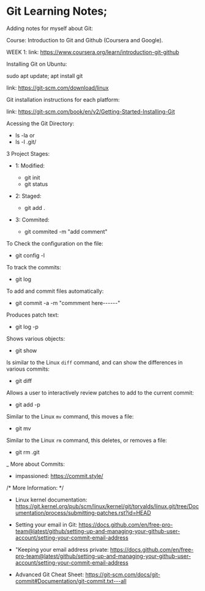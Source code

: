# Git Learning Notes;

Adding notes for myself about Git:


Course: Introduction to Git and Github (Coursera and Google).

WEEK 1:
link: 
https://www.coursera.org/learn/introduction-git-github


Installing Git on Ubuntu: 

sudo apt update; apt install git

link: 
https://git-scm.com/download/linux


Git installation instructions for each platform:

link: https://git-scm.com/book/en/v2/Getting-Started-Installing-Git

Acessing the Git Directory:
- ls -la or
- ls -l .git/

3 Project Stages:
- 1: Modified:
  - git init
  - git status
	
- 2: Staged:
  - git add .
	
- 3: Commited: 
  - git commited -m "add comment"

To Check the configuration on the file:
- git config -l

To track the commits:
- git log

To add and commit files automatically:
- git commit -a -m "commment here------"

Produces patch text:
- git log -p	

Shows various objects:
- git show	

Is similar to the Linux `diff` command, and can show the differences in various commits:
- git diff	

Allows a user to interactively review patches to add to the current commit:
- git add -p	

Similar to the Linux `mv` command, this moves a file:
- git mv	

Similar to the Linux `rm` command, this deletes, or removes a file:
- git rm .git	


_ More about Commits:  
- impassioned: https://commit.style/

/* More Information: */

- Linux kernel documentation: https://git.kernel.org/pub/scm/linux/kernel/git/torvalds/linux.git/tree/Documentation/process/submitting-patches.rst?id=HEAD

- Setting your email in Git: https://docs.github.com/en/free-pro-team@latest/github/setting-up-and-managing-your-github-user-account/setting-your-commit-email-address

- "Keeping your email address private: https://docs.github.com/en/free-pro-team@latest/github/setting-up-and-managing-your-github-user-account/setting-your-commit-email-address
 
 - Advanced Git Cheat Sheet: https://git-scm.com/docs/git-commit#Documentation/git-commit.txt---all

